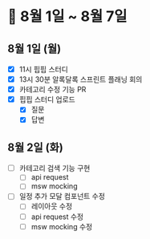 # 🐯 8월 1일 ~ 8월 7일

## 8월 1일 (월)

- [x] 11시 핍핍 스터디
- [x] 13시 30분 알록달록 스프린트 플래닝 회의
- [x] 카테고리 수정 기능 PR
- [x] 핍핍 스터디 업로드
  - [x] 질문
  - [x] 답변

## 8월 2일 (화)

- [ ] 카테고리 검색 기능 구현
  - [ ] api request
  - [ ] msw mocking
- [ ] 일정 추가 모달 컴포넌트 수정
  - [ ] 레이아웃 수정
  - [ ] api request 수정
  - [ ] msw mocking 수정
